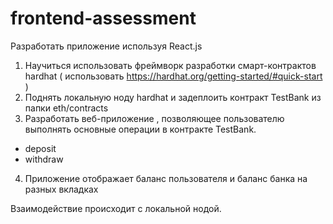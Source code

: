 # frontend-assessment

Разработать приложение используя React.js 

1. Научиться использовать фреймворк разработки смарт-контрактов hardhat ( использовать https://hardhat.org/getting-started/#quick-start )
2. Поднять локальную ноду hardhat и задеплоить контракт TestBank из папки eth/contracts
3. Разработать веб-приложение , позволяющее пользователю выполнять основные операции в контракте TestBank. 
- deposit
- withdraw
4. Приложение отображает баланс пользователя и баланс банка на разных вкладках


Взаимодействие происходит с локальной нодой.
